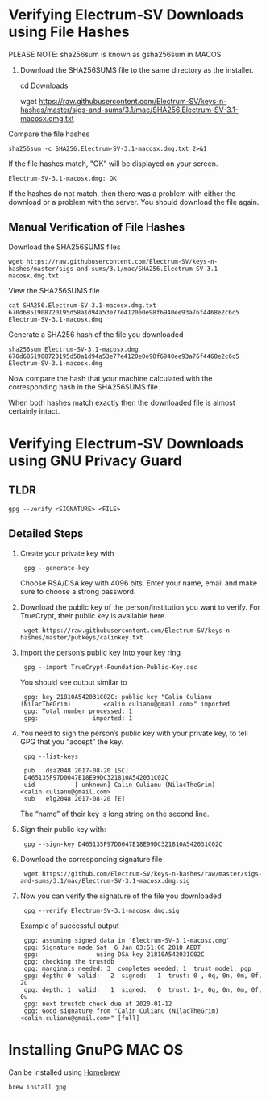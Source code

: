 # Verifying Electrum-SV Downloads using File Hashes
PLEASE NOTE: sha256sum is known as gsha256sum in MACOS

1. Download the SHA256SUMS file to the same directory as the installer. 


    cd Downloads

    wget https://raw.githubusercontent.com/Electrum-SV/keys-n-hashes/master/sigs-and-sums/3.1/mac/SHA256.Electrum-SV-3.1-macosx.dmg.txt

Compare the file hashes

    sha256sum -c SHA256.Electrum-SV-3.1-macosx.dmg.txt 2>&1
    
If the file hashes match, "OK" will be displayed on your screen. 

    Electrum-SV-3.1-macosx.dmg: OK
    
If the hashes do not match, then there was a problem with either the download or a problem with the server. You should download the file again.

## Manual Verification of File Hashes

Download the SHA256SUMS files

    wget https://raw.githubusercontent.com/Electrum-SV/keys-n-hashes/master/sigs-and-sums/3.1/mac/SHA256.Electrum-SV-3.1-macosx.dmg.txt
    
View the SHA256SUMS file

    cat SHA256.Electrum-SV-3.1-macosx.dmg.txt
    670d6851908720195d58a1d94a53e77e4120e0e98f6940ee93a76f4468e2c6c5  Electrum-SV-3.1-macosx.dmg
    
Generate a SHA256 hash of the file you downloaded

    sha256sum Electrum-SV-3.1-macosx.dmg
    670d6851908720195d58a1d94a53e77e4120e0e98f6940ee93a76f4468e2c6c5  Electrum-SV-3.1-macosx.dmg
    
Now compare the hash that your machine calculated with the corresponding hash in the SHA256SUMS file.

When both hashes match exactly then the downloaded file is almost certainly intact. 

# Verifying Electrum-SV Downloads using GNU Privacy Guard

## TLDR

    gpg --verify <SIGNATURE> <FILE>

## Detailed Steps
1. Create your private key with

        gpg --generate-key

    Choose RSA/DSA key with 4096 bits. 
    Enter your name, email and make sure to choose a strong password.

2. Download the public key of the person/institution you want to verify. For TrueCrypt, their public key is available here.

        wget https://raw.githubusercontent.com/Electrum-SV/keys-n-hashes/master/pubkeys/calinkey.txt

3. Import the person’s public key into your key ring

        gpg --import TrueCrypt-Foundation-Public-Key.asc
        
    You should see output similar to
    
        gpg: key 21810A542031C02C: public key "Calin Culianu (NilacTheGrim)         <calin.culianu@gmail.com>" imported
        gpg: Total number processed: 1
        gpg:               imported: 1

4. You need to sign the person’s public key with your private key, to tell GPG that you “accept” the key. 

        gpg --list-keys

        pub   dsa2048 2017-08-20 [SC]
        D465135F97D0047E18E99DC321810A542031C02C
        uid           [ unknown] Calin Culianu (NilacTheGrim) <calin.culianu@gmail.com>
        sub   elg2048 2017-08-20 [E]

    The “name” of their key is long string on the second line.

5. Sign their public key with:

        gpg --sign-key D465135F97D0047E18E99DC321810A542031C02C

6. Download the corresponding signature file

        wget https://github.com/Electrum-SV/keys-n-hashes/raw/master/sigs-and-sums/3.1/mac/Electrum-SV-3.1-macosx.dmg.sig
        
7. Now you can verify the signature of the file you downloaded

        gpg --verify Electrum-SV-3.1-macosx.dmg.sig
      
    Example of successful output
    
        gpg: assuming signed data in 'Electrum-SV-3.1-macosx.dmg'
        gpg: Signature made Sat  6 Jan 03:51:06 2018 AEDT
        gpg:                using DSA key 21810A542031C02C
        gpg: checking the trustdb
        gpg: marginals needed: 3  completes needed: 1  trust model: pgp
        gpg: depth: 0  valid:   2  signed:   1  trust: 0-, 0q, 0n, 0m, 0f, 2u
        gpg: depth: 1  valid:   1  signed:   0  trust: 1-, 0q, 0n, 0m, 0f, 0u
        gpg: next trustdb check due at 2020-01-12
        gpg: Good signature from "Calin Culianu (NilacTheGrim) <calin.culianu@gmail.com>" [full]

# Installing GnuPG MAC OS
Can be installed using [Homebrew](https://brew.sh/)

    brew install gpg
